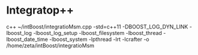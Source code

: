# Integratop++

c++ ~/intBoost/integratioMsm.cpp -std=c++11 -DBOOST_LOG_DYN_LINK -lboost_log -lboost_log_setup -lboost_filesystem -lboost_thread -lboost_date_time -lboost_system -lpthread -lrt -lcrafter -o /home/zeta/intBoost/integratioMsm

